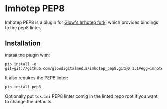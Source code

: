 # Imhotep PEP8

Imhotep PEP8 is a plugin for [Glow's Imhotep fork](https://github.com/glowdigitalmedia/imhotep), which provides bindings to the pep8 linter.


## Installation
Install the plugin with:

```
pip install -e git+git://github.com/glowdigitalmedia/imhotep_pep8.git@0.1.1#egg=imhotep_pep8
```

It also requires the PEP8 linter:

```
pip install pep8
```

Optionally put ```tox.ini``` PEP8 linter config in the linted repo root if you want to change the defaults.